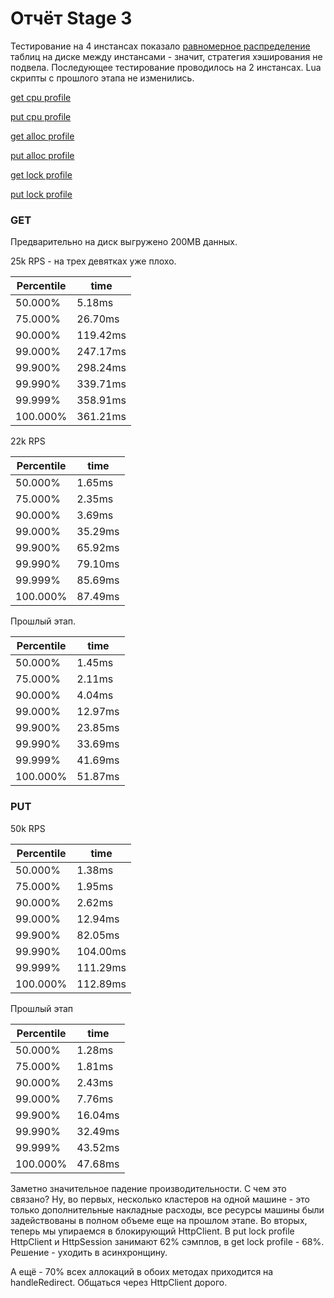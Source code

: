 # Отчёт Stage 3

Тестирование на 4 инстансах показало [равномерное
распределение](./pic/img.png) таблиц на диске между инстансами - значит,
стратегия хэширования не подвела. Последующее тестирование проводилось
на 2 инстансах. Lua скрипты с прошлого этапа не изменились.

[get cpu profile](./asprof/cluster_get_cpu.html)

[put cpu profile](./asprof/cluster_put_cpu.html)

[get alloc profile](./asprof/cluster_get_alloc.html)

[put alloc profile](./asprof/cluster_put_alloc.html)

[get lock profile](./asprof/cluster_get_lock.html)

[put lock profile](./asprof/cluster_put_lock.html)

### GET

Предварительно на диск выгружено 200MB данных.

25k RPS - на трех девятках уже плохо.

| Percentile | time     |
|------------|----------|
| 50.000%    | 5.18ms   |
| 75.000%    | 26.70ms  |
| 90.000%    | 119.42ms |
| 99.000%    | 247.17ms |
| 99.900%    | 298.24ms |
| 99.990%    | 339.71ms |
| 99.999%    | 358.91ms |
| 100.000%   | 361.21ms |

22k RPS

| Percentile | time    |
|------------|---------|
| 50.000%    | 1.65ms  |
| 75.000%    | 2.35ms  |
| 90.000%    | 3.69ms  |
| 99.000%    | 35.29ms |
| 99.900%    | 65.92ms |
| 99.990%    | 79.10ms |
| 99.999%    | 85.69ms |
| 100.000%   | 87.49ms |

Прошлый этап.

| Percentile | time    |
|------------|---------|
| 50.000%    | 1.45ms  |
| 75.000%    | 2.11ms  |
| 90.000%    | 4.04ms  |
| 99.000%    | 12.97ms |
| 99.900%    | 23.85ms |
| 99.990%    | 33.69ms |
| 99.999%    | 41.69ms |
| 100.000%   | 51.87ms |

### PUT

50k RPS

| Percentile | time     |
|------------|----------|
| 50.000%    | 1.38ms   |
| 75.000%    | 1.95ms   |
| 90.000%    | 2.62ms   |
| 99.000%    | 12.94ms  |
| 99.900%    | 82.05ms  |
| 99.990%    | 104.00ms |
| 99.999%    | 111.29ms |
| 100.000%   | 112.89ms |

Прошлый этап

| Percentile | time    |
|------------|---------|
| 50.000%    | 1.28ms  |
| 75.000%    | 1.81ms  |
| 90.000%    | 2.43ms  |
| 99.000%    | 7.76ms  |
| 99.900%    | 16.04ms |
| 99.990%    | 32.49ms |
| 99.999%    | 43.52ms |
| 100.000%   | 47.68ms |

Заметно значительное падение производительности. С чем это связано?
Ну, во первых, несколько кластеров на одной машине - это только дополнительные
накладные расходы, все ресурсы машины были задействованы в полном объеме
еще на прошлом этапе. Во вторых, теперь мы упираемся в блокирующий HttpClient.
В put lock profile HttpClient и HttpSession занимают 62% сэмплов,
в get lock profile - 68%. Решение - уходить в асинхронщину.

А ещё - 70% всех аллокаций в обоих методах приходится на handleRedirect.
Общаться через HttpClient дорого.
